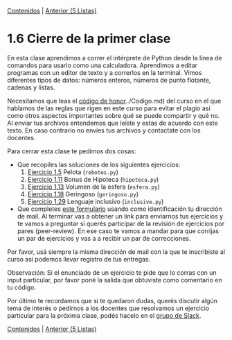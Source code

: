 [Contenidos](../Contenidos.md) \| [Anterior (5 Listas)](05_Listas.md)

# 1.6 Cierre de la primer clase

En esta clase aprendimos a correr el intérprete de Python desde la línea de comandos para usarlo como una calculadora. Aprendimos a editar programas con un editor de texto y a correrlos en la terminal. Vimos diferentes tipos de datos: números enteros, números de punto flotante, cadenas y listas.

Necesitamos que leas el [código de honor]()../Codigo.md) del curso en el que hablamos de las reglas que rigen en este curso para evitar el plagio así como otros aspectos importantes sobre qué se puede compartir y qué no. Al enviar tus archivos entendemos que leíste y estas de acuerdo con este texto. En caso contrario no envíes tus archivos y contactate con los docentes.

Para cerrar esta clase te pedimos dos cosas:
* Que recopiles las soluciones de los siguientes ejercicios:
    1. [Ejercicio 1.5](../01_Introduccion/02_Hello_world.md#ejercicio-15-la-pelota-que-rebota) Pelota (`rebotes.py`)
    2. [Ejercicio 1.11](../01_Introduccion/03_Numeros.md#ejercicio-111-bonus) Bonus de Hipoteca (`hipoteca.py`)
    3. [Ejercicio 1.13](../01_Introduccion/03_Numeros.md#ejercicio-113-el-volúmen-de-una-esfera) Volumen de la esfera (`esfera.py`)
    4. [Ejercicio 1.18](../01_Introduccion/04_Strings.md#ejercicio-118-geringoso-rústico) Geringoso (`geringoso.py`)
    5. [Ejercicio 1.29](../01_Introduccion/05_Listas.md#ejercicio-129-traductor-rústico-al-lenguaje-inclusivo) Lenguaje inclusivo (`inclusive.py`)
* Que completes [este formulario](https://docs.google.com/forms/d/1GGijTsgAvaRtZR8MPDq3_rGC5U0K52lHhxQ-ixYDCVc) usando como identificación tu dirección de mail. Al terminar vas a obtener un link para enviarnos tus ejercicios y te vamos a preguntar si querés participar de la revisión de ejercicios por pares (peer-review). En ese caso te vamos a mandar para que corrijas un par de ejercicios y vas a a recibir un par de correcciones.
  
Por favor, usá siempre la misma dirección de mail con la que te inscribiste al curso así podemos llevar registro de tus entregas.

Observación: Si el enunciado de un ejercicio te pide que lo corras con un input particular, por favor poné la salida que obtuviste como comentario en tu código. 

Por último te recordamos que si te quedaron dudas, querés discutir algún tema de interés o pedirnos a los docentes que resolvamos un ejercicio particular para la próxima clase, podés hacelo en el [grupo de Slack](../Slack.md).


[Contenidos](../Contenidos.md) \| [Anterior (5 Listas)](05_Listas.md)

